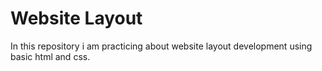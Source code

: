 # Website Layout
In this repository i am practicing about website layout development using basic html and css.